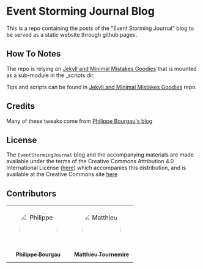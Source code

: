 # Event Storming Journal Blog

This is a repo containing the posts of the "Event Storming Journal" blog to be served as a static website through github pages.

## How To Notes

The repo is relying on [Jekyll and Minimal Mistakes Goodies](https://github.com/philou/jekyll-minimal-mistakes-goodies) that is mounted as a sub-module in the _scripts dir.

Tips and scripts can be found in [Jekyll and Minimal Mistakes Goodies](https://github.com/philou/jekyll-minimal-mistakes-goodies) repo.

## Credits

Many of these tweaks come from [Philippe Bourgau's blog](https://github.com/philou/philou.github.com)

## License

The `EventStormingJournal` blog and the accompanying materials are made available
under the terms of the Creative Commons Attribution 4.0 International License ([here](LICENSE.txt)) which accompanies this
distribution, and is available at the Creative Commons site [here](https://creativecommons.org/licenses/by/4.0/)

## Contributors

<table>
<tr>
    <td align="center" style="word-wrap: break-word; width: 150.0; height: 150.0">
        <a href=https://github.com/philou>
            <img src=https://avatars.githubusercontent.com/u/23983?v=4 width="100;"  style="border-radius:50%;align-items:center;justify-content:center;overflow:hidden;padding-top:10px" alt=Philippe Bourgau/>
            <br />
            <sub style="font-size:14px"><b>Philippe Bourgau</b></sub>
        </a>
    </td>
    <td align="center" style="word-wrap: break-word; width: 150.0; height: 150.0">
        <a href=https://github.com/mattrussa>
            <img src=https://avatars.githubusercontent.com/u/7303247?v=4 width="100;"  style="border-radius:50%;align-items:center;justify-content:center;overflow:hidden;padding-top:10px" alt=Matthieu Tournemire/>
            <br />
            <sub style="font-size:14px"><b>Matthieu Tournemire</b></sub>
        </a>
    </td>
</tr>
</table>
